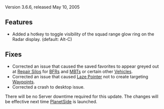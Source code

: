 Version 3.6.6, released May 10, 2005

## Features

- Added a hotkey to toggle visibility of the squad range glow ring on the
  Radar display. (default: Alt-C)

## Fixes

- Corrected an issue that caused the saved favorites to appear greyed out at
  [Repair Silos](../items/Repair_Rearm_Silo.md) for [BFRs](../vehicles/BattleFrame_Robotics.md)
  and [MBTs](../items/Medium_Battle_Tank.md) or certain other [Vehicles](../vehicles/Vehicle.md).
- Corrected an issue that caused [Laze Pointer](../weapons/Laze_Pointer.md) not
  to create targeting [Waypoints](../terminology/Waypoint.md).
- Corrected a crash to desktop issue.

There will be no Server downtime required for this update. The
changes will be effective next time [PlanetSide](../etc/PlanetSide.md) is
launched.


